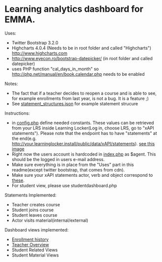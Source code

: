 Learning analytics dashboard for EMMA. 
=========

Uses:
- Twitter Bootstrap 3.2.0
- Highcharts 4.0.4 (Needs to be in root folder and called "Highcharts") http://www.highcharts.com
- http://www.eyecon.ro/bootstrap-datepicker/ (in root folder and called datepicker)
- uses PHP function "cal_days_in_month" so http://php.net/manual/en/book.calendar.php needs to be enabled


Notes:
- The fact that if a teacher decides to reopen a course and is able to see, for example enrollments from last year, is not a bug. It is a feature ;)
- See [statement_structures.json](statement_structures.json) for example statement strucure


Instructions:
- in [config.php](config.php) define needed constants. These values can be retrieved from your LRS inside Learning Locker(Log in, choose LRS, go to "xAPI statements"). Please note that the endpoint has to have "statements" at the end(e.g. http://your.learninglocker.install/public/data/xAPI/statements). [see this image](screenshots/llscreenshot.png)
- Right now the users account is hardcoded in [index.php](index.php) as $agent. This should be the logged in users e-mail address.
- Make sure everything is in place from the "Uses" part in this readme(except twitter bootstrap, that comes from cdn).
- Make sure your xAPI statements actor, verb and object correspond to [these](statement_structures.json).
- For student view, please use studentdashboard.php

Statements Implemented:
- Teacher creates course
- Student joins course
- Student leaves course
- Actor visits material(internal/external)
 
Dashboard views implemented:
- [Enrollment history](screenshots/dashboard-view.png)
- [Teacher Overview](screenshots/teacher-overview.png)
- Student Related Views
- Student Material Views
